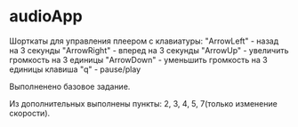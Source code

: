 # audioApp
Шорткаты для управления плеером с клавиатуры:
"ArrowLeft" - назад на 3 секунды
"ArrowRight" - вперед на 3 секунды
"ArrowUp" - увеличить громкость на 3 единицы
"ArrowDown" - уменьшить громкость на 3 единицы
клавиша "q" - pause/play

Выполненено базовое задание.

Из дополнительных выполнены пункты: 2, 3, 4, 5, 7(только изменение скорости).

